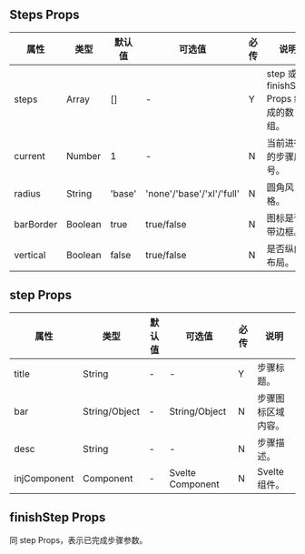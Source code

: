 ## Steps Props

| 属性      | 类型    | 默认值 | 可选值                    | 必传 | 说明                                  |
| --------- | ------- | ------ | ------------------------- | ---- | ------------------------------------- |
| steps     | Array   | []     | -                         | Y    | step 或 finishStep Props 组成的数组。 |
| current   | Number  | 1      | -                         | N    | 当前进行的步骤序号。                  |
| radius    | String  | 'base' | 'none'/'base'/'xl'/'full' | N    | 圆角风格。                            |
| barBorder | Boolean | true   | true/false                | N    | 图标是否带边框。                      |
| vertical  | Boolean | false  | true/false                | N    | 是否纵向布局。                        |

## step Props

| 属性         | 类型          | 默认值 | 可选值           | 必传 | 说明               |
| ------------ | ------------- | ------ | ---------------- | ---- | ------------------ |
| title        | String        | -      | -                | Y    | 步骤标题。         |
| bar          | String/Object | -      | String/Object    | N    | 步骤图标区域内容。 |
| desc         | String        | -      | -                | N    | 步骤描述。         |
| injComponent | Component     | -      | Svelte Component | N    | Svelte 组件。      |

## finishStep Props

同 step Props，表示已完成步骤参数。
